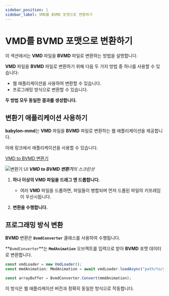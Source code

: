 ```yaml
---
sidebar_position: 1
sidebar_label: VMD를 BVMD 포맷으로 변환하기
---
```


# VMD를 BVMD 포맷으로 변환하기

이 섹션에서는 **VMD** 파일을 **BVMD** 파일로 변환하는 방법을 설명합니다.

**VMD** 파일을 **BVMD** 파일로 변환하기 위해 다음 두 가지 방법 중 하나를 사용할 수 있습니다:

- 웹 애플리케이션을 사용하여 변환할 수 있습니다.
- 프로그래밍 방식으로 변환할 수 있습니다.

**두 방법 모두 동일한 결과를 생성합니다.**

## 변환기 애플리케이션 사용하기

**babylon-mmd**는 **VMD** 파일을 **BVMD** 파일로 변환하는 웹 애플리케이션을 제공합니다.

아래 링크에서 애플리케이션을 사용할 수 있습니다.

[VMD to BVMD 변환기](https://noname0310.github.io/babylon-mmd/vmd_converter/)

![변환기 UI](@site/docs/reference/loader/mmd-animation-loader/the-babylon-vmd-format/convert-vmd-to-bvmd-format/bvmd-converter-ui.png)
***VMD to BVMD 변환기**의 스크린샷*

1. **하나 이상의 VMD 파일을 드래그 앤 드롭합니다.**
    - 여러 **VMD** 파일을 드롭하면, 파일들이 병합되며 먼저 드롭된 파일의 키프레임이 우선시됩니다.

2. **변환을 수행합니다.**

## 프로그래밍 방식 변환

**BVMD** 변환은 **`BvmdConverter`** 클래스를 사용하여 수행됩니다.

**`BvmdConverter`**는 **`MmdAnimation`** 오브젝트를 입력으로 받아 **BVMD** 포맷 데이터로 변환합니다.

```typescript
const vmdLoader = new VmdLoader();
const mmdAnimation: MmdAnimation = await vmdLoader.loadAsync("path/to/your/file.vmd");

const arrayBuffer = BvmdConverter.Convert(mmdAnimation);
```

이 방식은 웹 애플리케이션 버전과 정확히 동일한 방식으로 작동합니다.
